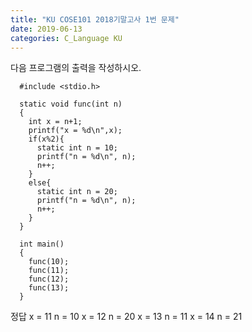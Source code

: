 ```yaml
---
title: "KU COSE101 2018기말고사 1번 문제"
date: 2019-06-13
categories: C_Language KU
---
```


다음 프로그램의 출력을 작성하시오.

      #include <stdio.h>

      static void func(int n)
      {
        int x = n+1;
        printf("x = %d\n",x);
        if(x%2){
          static int n = 10;
          printf("n = %d\n", n);
          n++;
        }
        else{
          static int n = 20;
          printf("n = %d\n", n);
          n++;
        }
      }

      int main()
      {
        func(10);
        func(11);
        func(12);
        func(13);
      }
  
  
정답
      x = 11
      n = 10
      x = 12
      n = 20
      x = 13
      n = 11
      x = 14
      n = 21
     
     
